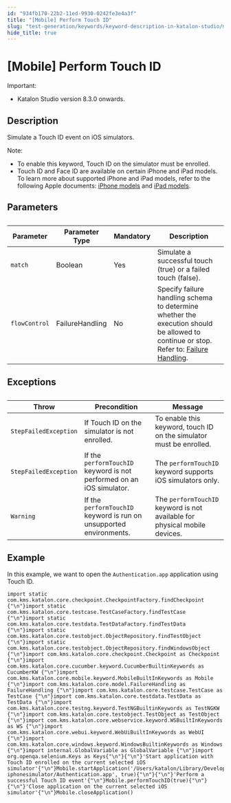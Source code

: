 ```yaml
---
id: "934fb170-22b2-11ed-9930-0242fe3e4a3f"
title: "[Mobile] Perform Touch ID"
slug: "test-generation/keywords/keyword-description-in-katalon-studio/mobile-keywords/mobile-perform-touch-id"
hide_title: true
---
```


# <a id="id" class="anchor_top_offset"/><a id="ariaid-title1" class="anchor_top_offset"/>[Mobile] Perform Touch ID

<div xmlns="http://www.w3.org/1999/xhtml" className="note important note_important"><span className="note__title">Important:</span> <ul className="ul"><li className="li">Katalon Studio version 8.3.0 onwards.</li></ul>
</div>

## Description

<p xmlns="http://www.w3.org/1999/xhtml" className="p">Simulate a Touch ID event on iOS simulators.</p> 
<div xmlns="http://www.w3.org/1999/xhtml" className="p"><div className="note note note_note"><span className="note__title">Note:</span> <ul className="ul"><li className="li">To enable this keyword, Touch ID on the simulator must be enrolled.</li><li className="li">Touch ID and Face ID are available on certain iPhone and iPad models. To learn more about supported iPhone and iPad models, refer to the following Apple documents: <a className="xref j-external-link" href="https://support.apple.com/en-us/HT201296" target="_blank">iPhone models</a> and <a className="xref j-external-link" href="https://support.apple.com/en-us/HT201471" target="_blank">iPad models</a>.</li></ul></div></div>
    

## Parameters

<div xmlns="http://www.w3.org/1999/xhtml" className="p"><table className="table"><caption /><colgroup><col /><col /><col /><col /></colgroup><thead className="thead"><tr className><th className="entry anchor_top_offset" id="id__entry__1">Parameter</th>
        <th className="entry anchor_top_offset" id="id__entry__2">Parameter Type</th>
        <th className="entry anchor_top_offset" id="id__entry__3">Mandatory</th>
        <th className="entry anchor_top_offset" id="id__entry__4">Description</th></tr></thead><tbody className="tbody"><tr className><td className="entry" headers="id__entry__1 id__entry__2 id__entry__3 id__entry__4 "><code className="ph codeph">match</code></td>
        <td className="entry" headers="id__entry__1 id__entry__2 id__entry__3 id__entry__4 ">Boolean</td>
        <td className="entry" headers="id__entry__1 id__entry__2 id__entry__3 id__entry__4 ">Yes</td>
        <td className="entry" headers="id__entry__1 id__entry__2 id__entry__3 id__entry__4 ">Simulate a successful touch (true) or a failed touch (false).</td></tr>
      <tr className><td className="entry" headers="id__entry__1 id__entry__2 id__entry__3 id__entry__4 "><code className="ph codeph">flowControl</code></td>
        <td className="entry" headers="id__entry__1 id__entry__2 id__entry__3 id__entry__4 ">FailureHandling</td>
        <td className="entry" headers="id__entry__1 id__entry__2 id__entry__3 id__entry__4 ">No</td>
        <td className="entry" headers="id__entry__1 id__entry__2 id__entry__3 id__entry__4 ">Specify failure handling schema to determine whether the execution should be allowed to continue or stop. Refer to: <a className="xref" href="/test-maintenance/configure-failure-handling-settings-in-katalon-studio">Failure Handling</a>.</td></tr></tbody></table></div>

## Exceptions

<div xmlns="http://www.w3.org/1999/xhtml" className="p"><table className="table"><caption /><colgroup><col /><col /><col /></colgroup><thead className="thead"><tr className><th className="entry anchor_top_offset" id="id__entry__13">Throw</th>
        <th className="entry anchor_top_offset" id="id__entry__14">Precondition</th>
        <th className="entry anchor_top_offset" id="id__entry__15">Message</th></tr></thead><tbody className="tbody"><tr className><td className="entry" headers="id__entry__13 id__entry__14 id__entry__15 "><code className="ph codeph">StepFailedException</code></td>
        <td className="entry" headers="id__entry__13 id__entry__14 id__entry__15 ">If Touch ID on the simulator is not enrolled.</td>
        <td className="entry" headers="id__entry__13 id__entry__14 id__entry__15 ">To enable this keyword, touch ID on the simulator must be enrolled.</td></tr>
      <tr className><td className="entry" headers="id__entry__13 id__entry__14 id__entry__15 "><code className="ph codeph">StepFailedException</code></td>
        <td className="entry" headers="id__entry__13 id__entry__14 id__entry__15 ">If the <code className="ph codeph">performTouchID</code> keyword is not performed on an iOS simulator.</td>
        <td className="entry" headers="id__entry__13 id__entry__14 id__entry__15 ">The <code className="ph codeph">performTouchID</code> keyword supports iOS simulators only.</td></tr>
      <tr className><td className="entry" headers="id__entry__13 id__entry__14 id__entry__15 "><code className="ph codeph">Warning</code></td>
        <td className="entry" headers="id__entry__13 id__entry__14 id__entry__15 ">If the <code className="ph codeph">performTouchID</code> keyword is run on unsupported environments.</td>
        <td className="entry" headers="id__entry__13 id__entry__14 id__entry__15 ">The <code className="ph codeph">performTouchID</code> keyword is not available for physical mobile devices.</td></tr></tbody></table></div>

## Example

<div xmlns="http://www.w3.org/1999/xhtml" className="p">In this example, we want to open the <code className="ph codeph">Authentication.app</code> application using Touch ID.<pre className="pre codeblock"><code>import static com.kms.katalon.core.checkpoint.CheckpointFactory.findCheckpoint {"\n"}import static com.kms.katalon.core.testcase.TestCaseFactory.findTestCase {"\n"}import static com.kms.katalon.core.testdata.TestDataFactory.findTestData {"\n"}import static com.kms.katalon.core.testobject.ObjectRepository.findTestObject {"\n"}import static com.kms.katalon.core.testobject.ObjectRepository.findWindowsObject {"\n"}import com.kms.katalon.core.checkpoint.Checkpoint as Checkpoint {"\n"}import com.kms.katalon.core.cucumber.keyword.CucumberBuiltinKeywords as CucumberKW {"\n"}import com.kms.katalon.core.mobile.keyword.MobileBuiltInKeywords as Mobile {"\n"}import com.kms.katalon.core.model.FailureHandling as FailureHandling {"\n"}import com.kms.katalon.core.testcase.TestCase as TestCase {"\n"}import com.kms.katalon.core.testdata.TestData as TestData {"\n"}import com.kms.katalon.core.testng.keyword.TestNGBuiltinKeywords as TestNGKW {"\n"}import com.kms.katalon.core.testobject.TestObject as TestObject {"\n"}import com.kms.katalon.core.webservice.keyword.WSBuiltInKeywords as WS {"\n"}import com.kms.katalon.core.webui.keyword.WebUiBuiltInKeywords as WebUI {"\n"}import com.kms.katalon.core.windows.keyword.WindowsBuiltinKeywords as Windows {"\n"}import internal.GlobalVariable as GlobalVariable {"\n"}import org.openqa.selenium.Keys as Keys{"\n"}{"\n"}'Start application with Touch ID enrolled on the current selected iOS simulator'{"\n"}Mobile.startApplication('/Users/katalon/Library/Developer/Xcode/DerivedData/Authenticate_asgsg/Build/Products/Debug-iphonesimulator/Authentication.app', true){"\n"}{"\n"}'Perform a successful Touch ID event'{"\n"}Mobile.performTouchID(true){"\n"}{"\n"}'Close application on the current selected iOS simulator'{"\n"}Mobile.closeApplication()</code></pre></div>
